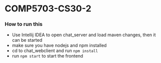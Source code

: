 # COMP5703-CS30-2

### How to run this
* Use Intellij IDEA to open chat_server and load maven changes, then it can be started
* make sure you have nodejs and npm installed
* cd to chat_webclient and run `npm install`
* run `npm start` to start the frontend

